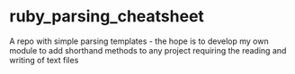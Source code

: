 # ruby_parsing_cheatsheet
A repo with simple parsing templates - the hope is to develop my own module to add shorthand methods to any project requiring the reading and writing of text files
